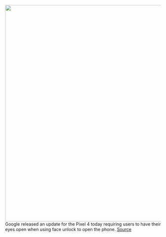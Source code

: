 <img src='https://cdn.vox-cdn.com/thumbor/IdBajWiCi-PO9OeHdStAFsAz6zI=/0x0:2040x1360/1200x800/filters:focal(857x517:1183x843)/cdn.vox-cdn.com/uploads/chorus_image/image/66613441/akrales_191017_3725_0115.0.jpg' width='700px' /><br/>
Google released an update for the Pixel 4 today requiring users to have their eyes open when using face unlock to open the phone.
<a href='https://www.theverge.com/2020/4/6/21211230/google-update-pixel-4-eyes-open-fix-face-unlock'> Source <a/>